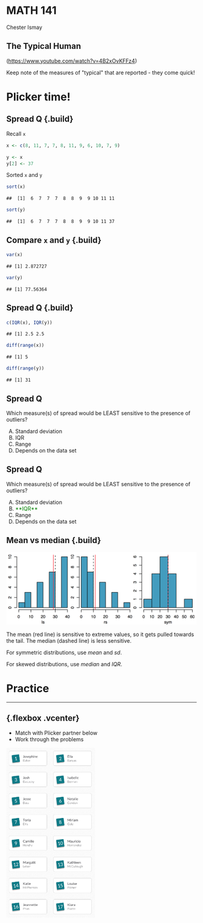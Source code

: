 # MATH 141
Chester Ismay  

## The Typical Human

(https://www.youtube.com/watch?v=4B2xOvKFFz4)

Keep note of the measures of "typical" that are reported - they come quick!

# Plicker time!

<!--
## Spread Q

Which measure(s) of spread would be LEAST sensitive to the presence of outliers?

2. standard deviation
3. IQR
4. Range
5. Depends on the data set
-->

## Spread Q {.build}

Recall `x`


```r
x <- c(8, 11, 7, 7, 8, 11, 9, 6, 10, 7, 9)
```


```r
y <- x
y[2] <- 37
```

Sorted `x` and `y`


```r
sort(x)
```

```
##  [1]  6  7  7  7  8  8  9  9 10 11 11
```

```r
sort(y)
```

```
##  [1]  6  7  7  7  8  8  9  9 10 11 37
```

## Compare `x` and `y` {.build}


```r
var(x)
```

```
## [1] 2.872727
```

```r
var(y)
```

```
## [1] 77.56364
```


## Spread Q {.build}


```r
c(IQR(x), IQR(y))
```

```
## [1] 2.5 2.5
```

```r
diff(range(x))
```

```
## [1] 5
```

```r
diff(range(y))
```

```
## [1] 31
```


## Spread Q

Which measure(s) of spread would be LEAST sensitive to the presence of outliers?

<ol type="A">
  <li> Standard deviation </li>
  <li> IQR </li>
  <li> Range </li>
  <li> Depends on the data set </li>
</ol>

## Spread Q

Which measure(s) of spread would be LEAST sensitive to the presence of outliers?

<ol type="A">
  <li> Standard deviation </li>
  <li> <font color="green">**IQR** </font></li>
  <li> Range </li>
  <li> Depends on the data set </li>
</ol>


## Mean vs median {.build}

<img src="../figs/skew-sym.png" alt="skewsym" width="650">

The mean (red line) is sensitive to extreme values, so it gets pulled towards 
the tail. The median (dashed line) is less sensitive.

For symmetric distributions, use *mean* and *sd*.

For skewed distributions, use *median* and *IQR*.

# Practice

---

## {.flexbox .vcenter}

- Match with Plicker partner below
- Work through the problems

<img src="../../figs/plicker_partners.png" alt="plicker_partners" height="450">
